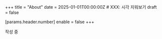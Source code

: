 +++
title = "About"
date = 2025-01-01T00:00:00Z  # XXX: 시각 지워보기
draft = false

[params.header.number]
enable = false
+++

작성 중
